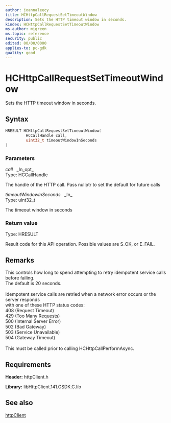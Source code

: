 ```yaml
---
author: joannaleecy
title: HCHttpCallRequestSetTimeoutWindow
description: Sets the HTTP timeout window in seconds.
kindex: HCHttpCallRequestSetTimeoutWindow
ms.author: migreen
ms.topic: reference
security: public
edited: 00/00/0000
applies-to: pc-gdk
quality: good
---
```


# HCHttpCallRequestSetTimeoutWindow  

Sets the HTTP timeout window in seconds.  

## Syntax  
  
```cpp
HRESULT HCHttpCallRequestSetTimeoutWindow(  
         HCCallHandle call,  
         uint32_t timeoutWindowInSeconds  
)  
```  
  
### Parameters  
  
*call* &nbsp;&nbsp;\_In\_opt\_  
Type: HCCallHandle  
  
The handle of the HTTP call. Pass nullptr to set the default for future calls  
  
*timeoutWindowInSeconds* &nbsp;&nbsp;\_In\_  
Type: uint32_t  
  
The timeout window in seconds  
  
  
### Return value  
Type: HRESULT
  
Result code for this API operation. Possible values are S_OK, or E_FAIL.
  
## Remarks  
  
This controls how long to spend attempting to retry idempotent service calls before failing.<br /> The default is 20 seconds.<br /><br /> Idempotent service calls are retried when a network error occurs or the server responds <br /> with one of these HTTP status codes:<br /> 408 (Request Timeout)<br /> 429 (Too Many Requests)<br /> 500 (Internal Server Error)<br /> 502 (Bad Gateway)<br /> 503 (Service Unavailable)<br /> 504 (Gateway Timeout)<br /><br /> This must be called prior to calling HCHttpCallPerformAsync.<br />
  
## Requirements  
  
**Header:** httpClient.h
  
**Library:** libHttpClient.141.GSDK.C.lib
  
## See also  
[httpClient](../httpclient_members.md)  
  
  
